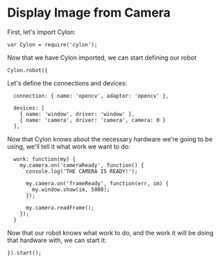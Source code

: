 # Display Image from Camera

First, let's import Cylon:

    var Cylon = require('cylon');

Now that we have Cylon imported, we can start defining our robot

    Cylon.robot({

Let's define the connections and devices:

      connection: { name: 'opencv', adaptor: 'opencv' },
      
      devices: [
        { name: 'window', driver: 'window' },
        { name: 'camera', driver: 'camera', camera: 0 }
      ],

Now that Cylon knows about the necessary hardware we're going to be using, we'll
tell it what work we want to do:

      work: function(my) {
        my.camera.on('cameraReady', function() {
          console.log('THE CAMERA IS READY!');

          my.camera.on('frameReady', function(err, im) {
            my.window.show(im, 5000);
          });

          my.camera.readFrame();
        });
      }

Now that our robot knows what work to do, and the work it will be doing that
hardware with, we can start it:

    }).start();
